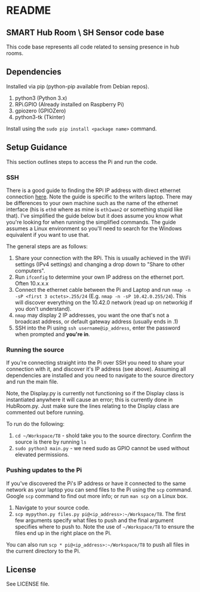# README

## SMART Hub Room \ SH Sensor code base 

This code base represents all code related to sensing presence in hub rooms. 

## Dependencies
Installed via pip (python-pip available from Debian repos).

1. python3 (Python 3.x)
1. RPi.GPIO (Already installed on Raspberry Pi)
1. gpiozero (GPIOZero)
1. python3-tk (Tkinter)

Install using the `sudo pip install <package name>` command.

## Setup Guidance
This section outlines steps to access the Pi and run the code.

### SSH 
There is a good guide to finding the RPi IP address with direct ethernet connection [here](http://stackoverflow.com/questions/16040128/hook-up-raspberry-pi-via-ethernet-to-laptop-without-router). Note the guide is specific to the writers laptop. There may be differences to your own machine such as the name of the ethernet interface (his is `eth0` where as mine is `eth1wan2` or something stupid like that). I've simplified the guide below but it does assume you know what you're looking for when running the simplified commands. The guide assumes a Linux environment so you'll need to search for the Windows equivalent if you want to use that. 

The general steps are as follows:

1. Share your connection with the RPi. This is usually achieved in the WiFi settings (IPv4 settings) and changing a drop down to "Share to other computers".
1. Run `ifconfig` to determine your own IP address on the ethernet port. Often 10.x.x.x
1. Connect the ethernet cable between the Pi and Laptop and run `nmap -n -sP <first 3 octets>.255/24` (E.g. `nmap -n -sP 10.42.0.255/24`). This will discover everything on the 10.42.0 network (read up on networkig if you don't understand). 
1. `nmap` may display 2 IP addresses, you want the one that's not a broadcast address, or default gateway address (usually ends in .1)
1. SSH into the Pi using `ssh username@ip_address`, enter the password when prompted and **you're in**. 

### Running the source
If you're connecting straight into the Pi over SSH you need to share your connection with it, and discover it's IP address (see above). 
Assuming all dependencies are installed and you need to navigate to the source directory and run the main file. 

Note, the Display.py is currently not functioning so if the Display class is instantiated anywhere it will cause an error; this is currently done in HubRoom.py. Just make sure the lines relating to the Display class are commented out before running. 

To run do the following:

1. `cd ~/Workspace/T8` - shold take you to the source directory. Confirm the source is there by running `ls`
1. `sudo python3 main.py` - we need sudo as GPIO cannot be used without elevated permissions. 

### Pushing updates to the Pi
If you've discovered the Pi's IP address or have it connected to the same network as your laptop you can send files to the Pi using the `scp` command. Google `scp` command to find out more info; or run `man scp` on a Linux box. 

1. Navigate to your source code.
1. `scp mypython.py files.py pi@<ip_address>:~/Workspace/T8`. The first few arguments specify what files to push and the final argument specifies where to push to. Note the use of `~/Workspace/T8` to ensure the files end up in the right place on the Pi.

You can also run `scp * pi@<ip_address>:~/Workspace/T8` to push all files in the current directory to the Pi.

## License ####
See LICENSE file.